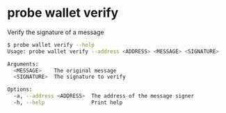 # probe wallet verify

Verify the signature of a message

```bash
$ probe wallet verify --help
Usage: probe wallet verify --address <ADDRESS> <MESSAGE> <SIGNATURE>

Arguments:
  <MESSAGE>    The original message
  <SIGNATURE>  The signature to verify

Options:
  -a, --address <ADDRESS>  The address of the message signer
  -h, --help               Print help
```
